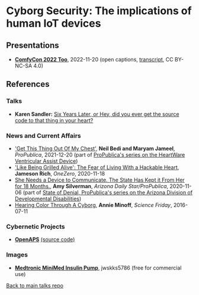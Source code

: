 # Cyborg Security: The implications of human IoT devices

## Presentations

- [**ComfyCon 2022 Too**](https://www.youtube.com/watch?v=JXh1TwGDRVM), 2022-11-20 (open captions, [transcript](transcript.md), CC BY-NC-SA 4.0)

## References

### Talks

* **Karen Sandler:** [Six Years Later, or Hey, did you ever get the source code to that thing in your heart?](https://www.youtube.com/watch?v=8wPAHu_zYDw)

### News and Current Affairs

* ['Get This Thing Out Of My Chest'](https://www.propublica.org/article/get-this-thing-out-of-my-chest), **Neil Bedi and Maryam Jameel**, *ProPublica*, 2021-12-20 (part of [ProPublica's series on the HeartWare Ventricular Assist Device](https://www.propublica.org/series/heartware))
* ['Like Being Grilled Alive': The Fear of Living With a Hackable Heart](https://onezero.medium.com/i-live-with-a-digital-security-threat-inside-my-body-ca6b9da0b316), **Jameson Rich**, *OneZero*, 2020-11-18
* [She Needs a Device to Communicate. The State Has Kept it From Her for 18 Months.](https://www.propublica.org/article/she-needs-a-device-to-communicate-the-state-has-kept-it-from-her-for-18-months), **Amy Silverman**, *Arizona Daily Star/ProPublica*, 2020-11-06 (part of [State of Denial, ProPublica's series on the Arizona Division of Developmental Disabilities](https://www.propublica.org/series/state-of-denial))
* [Hearing Color Through A Cyborg](https://www.sciencefriday.com/articles/hearing-color-through-a-cyborg/), **Annie Minoff**, *Science Friday*, 2016-07-11

### Cybernetic Projects

* [**OpenAPS**](https://openaps.org/) [(source code)](https://github.com/openaps)

### Images

* [**Medtronic MiniMed Insulin Pump**](http://bit.ly/tthbd64), jwskks5786 (free for commercial use)

[Back to main talks repo](https://github.com/lisushka/talks)
